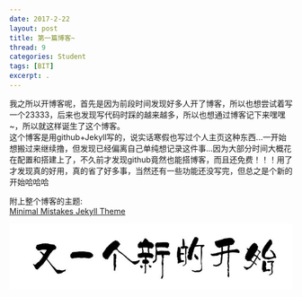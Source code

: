 ```yaml
---
date: 2017-2-22
layout: post
title: 第一篇博客~
thread: 9
categories: Student
tags: [BIT]
excerpt: .
---
```


我之所以开博客呢，首先是因为前段时间发现好多人开了博客，所以也想尝试着写一个23333，后来也发现写代码时踩的越来越多，所以也想通过博客记下来嘿嘿~，所以就这样诞生了这个博客。     
这个博客是用github+Jekyll写的，说实话寒假也写过个人主页这种东西...一开始想搬过来继续撸，但发现已经偏离自己单纯想记录这件事...因为大部分时间大概花在配置和搭建上了，不久前才发现github竟然也能搭博客，而且还免费！！！用了才发现真的好用，真的省了好多事，当然还有一些功能还没写完，但总之是个新的开始哈哈哈   


 附上整个博客的主题:  
  [Minimal Mistakes Jekyll Theme](https://github.com/mmistakes/minimal-mistakes)

 ![新的开始](/image/timg.jpg)